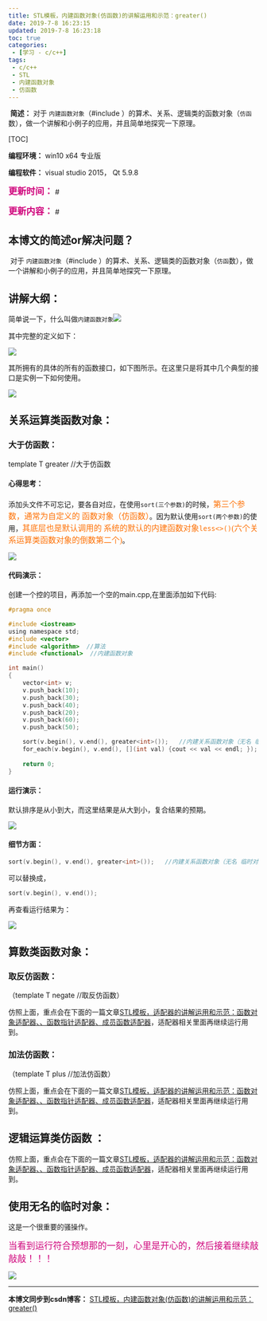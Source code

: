 ```yaml
---
title: STL模板，内建函数对象(仿函数)的讲解运用和示范：greater()
date: 2019-7-8 16:23:15
updated: 2019-7-8 16:23:18
toc: true
categories: 
 - [学习 - c/c++]
tags: 
 - c/c++
 - STL
 - 内建函数对象
 - 仿函数
---
```




​			**简述：** 对于 `内建函数对象`（#include <functional>）的算术、关系、逻辑类的函数对象（`仿函`数），做一个讲解和小例子的应用，并且简单地探究一下原理。

<!-- more -->

[TOC]

**编程环境：**  win10 x64 专业版

**编程软件：**  visual studio 2015， Qt 5.9.8



<font color=#D0087E size=4 face="幼圆">**更新时间：**</font>  #

<font color=#D0087E size=4 face="幼圆">**更新内容：**</font>  # 



## 本博文的简述or解决问题？

​		对于 `内建函数对象`（#include <functional>）的算术、关系、逻辑类的函数对象（`仿函`数），做一个讲解和小例子的应用，并且简单地探究一下原理。



## 讲解大纲：

简单说一下，什么叫做`内建函数对象`![](https://raw.githubusercontent.com/touwoyimuli/FigureBed/master/img/20190708162640.png)

其中完整的定义如下：

![](https://raw.githubusercontent.com/touwoyimuli/FigureBed/master/img/20190708162823.png)



其所拥有的具体的所有的函数接口，如下图所示。在这里只是将其中几个典型的接口是实例一下如何使用。

![](https://raw.githubusercontent.com/touwoyimuli/FigureBed/master/img/20190708162856.png)



## 关系运算类函数对象：

### 大于仿函数：

template<class> T greater<T> //大于仿函数

#### 心得思考：

添加头文件不可忘记，要各自对应，在使用`sort(三个参数)`的时候，<font color=#FE7207 size=3 face="幼圆">第三个参数，通常为自定义的  函数对象（仿函数）</font>。因为默认使用`sort(两个参数)`的使用，<font color=#FE7207  size=3 face="幼圆">其底层也是默认调用的 系统的默认的内建函数对象`less<>()`(六个关系运算类函数对象的倒数第二个)</font>。

![](https://raw.githubusercontent.com/touwoyimuli/FigureBed/master/img/20190708164909.png)



#### 代码演示：

创建一个控的项目，再添加一个空的main.cpp,在里面添加如下代码:

```c
#pragma once

#include <iostream>
using namespace std;
#include <vector>
#include <algorithm>  //算法
#include <functional>  //内建函数对象

int main()
{
	vector<int> v;
	v.push_back(10);
	v.push_back(30);
	v.push_back(40);
	v.push_back(20);
	v.push_back(60);
	v.push_back(50);

	sort(v.begin(), v.end(), greater<int>());   //内建关系函数对象（无名 临时对象）greater<int>()   大于
	for_each(v.begin(), v.end(), [](int val) {cout << val << endl; });
	
	return 0;
}
```



#### 运行演示：

默认排序是从小到大，而这里结果是从大到小，复合结果的预期。

![](https://raw.githubusercontent.com/touwoyimuli/FigureBed/master/img/20190708193257.png)

#### 细节方面：

```c
sort(v.begin(), v.end(), greater<int>());   //内建关系函数对象（无名 临时对象）greater<int>()   大于   //内建关系函数对象（无名 临时对象）greater<int>()   大于
```

可以替换成，

```c
sort(v.begin(), v.end());
```

再查看运行结果为：

![](https://raw.githubusercontent.com/touwoyimuli/FigureBed/master/img/20190708165544.png)





## 算数类函数对象：

###  取反仿函数：

（template<class> T negate<T> //取反仿函数）

仿照上面，重点会在下面的一篇文章[STL模板，适配器的讲解运用和示范：函数对象适配器、、函数指针适配器、成员函数适配器](https://touwoyimuli.github.io/2019/07/08/STL%E6%A8%A1%E6%9D%BF%EF%BC%8C%E9%80%82%E9%85%8D%E5%99%A8%E7%9A%84%E8%AE%B2%E8%A7%A3%E8%BF%90%E7%94%A8%E5%92%8C%E7%A4%BA%E8%8C%83%EF%BC%9A%E5%87%BD%E6%95%B0%E5%AF%B9%E8%B1%A1%E9%80%82%E9%85%8D%E5%99%A8%E3%80%81%E5%8F%96%E5%8F%8D%E9%80%82%E9%85%8D%E5%99%A8%E3%80%81%E5%87%BD%E6%95%B0%E6%8C%87%E9%92%88%E9%80%82%E9%85%8D%E5%99%A8%E3%80%81%E6%88%90%E5%91%98%E5%87%BD%E6%95%B0%E9%80%82%E9%85%8D%E5%99%A8/)，适配器相关里面再继续运行用到。



### 加法仿函数：

（template<class> T plus<T> //加法仿函数） 

仿照上面，重点会在下面的一篇文章[STL模板，适配器的讲解运用和示范：函数对象适配器、、函数指针适配器、成员函数适配器](https://touwoyimuli.github.io/2019/07/08/STL%E6%A8%A1%E6%9D%BF%EF%BC%8C%E9%80%82%E9%85%8D%E5%99%A8%E7%9A%84%E8%AE%B2%E8%A7%A3%E8%BF%90%E7%94%A8%E5%92%8C%E7%A4%BA%E8%8C%83%EF%BC%9A%E5%87%BD%E6%95%B0%E5%AF%B9%E8%B1%A1%E9%80%82%E9%85%8D%E5%99%A8%E3%80%81%E5%8F%96%E5%8F%8D%E9%80%82%E9%85%8D%E5%99%A8%E3%80%81%E5%87%BD%E6%95%B0%E6%8C%87%E9%92%88%E9%80%82%E9%85%8D%E5%99%A8%E3%80%81%E6%88%90%E5%91%98%E5%87%BD%E6%95%B0%E9%80%82%E9%85%8D%E5%99%A8/)，适配器相关里面再继续运行用到。



## 逻辑运算类仿函数 ：

仿照上面，重点会在下面的一篇文章[STL模板，适配器的讲解运用和示范：函数对象适配器、、函数指针适配器、成员函数适配器](https://touwoyimuli.github.io/2019/07/08/STL%E6%A8%A1%E6%9D%BF%EF%BC%8C%E9%80%82%E9%85%8D%E5%99%A8%E7%9A%84%E8%AE%B2%E8%A7%A3%E8%BF%90%E7%94%A8%E5%92%8C%E7%A4%BA%E8%8C%83%EF%BC%9A%E5%87%BD%E6%95%B0%E5%AF%B9%E8%B1%A1%E9%80%82%E9%85%8D%E5%99%A8%E3%80%81%E5%8F%96%E5%8F%8D%E9%80%82%E9%85%8D%E5%99%A8%E3%80%81%E5%87%BD%E6%95%B0%E6%8C%87%E9%92%88%E9%80%82%E9%85%8D%E5%99%A8%E3%80%81%E6%88%90%E5%91%98%E5%87%BD%E6%95%B0%E9%80%82%E9%85%8D%E5%99%A8/)，适配器相关里面再继续运行用到。



## 使用无名的临时对象：

这是一个很重要的骚操作。



<font color=#D0087E size=4 face="幼圆">当看到运行符合预想那的一刻，心里是开心的，然后接着继续敲敲敲！！！</font>

![](https://raw.githubusercontent.com/touwoyimuli/FigureBed/master/gif/20190704180218.gif)







------



**本博文同步到csdn博客：** [STL模板，内建函数对象(仿函数)的讲解运用和示范：greater()](https://blog.csdn.net/qq_33154343/article/details/95089598)

